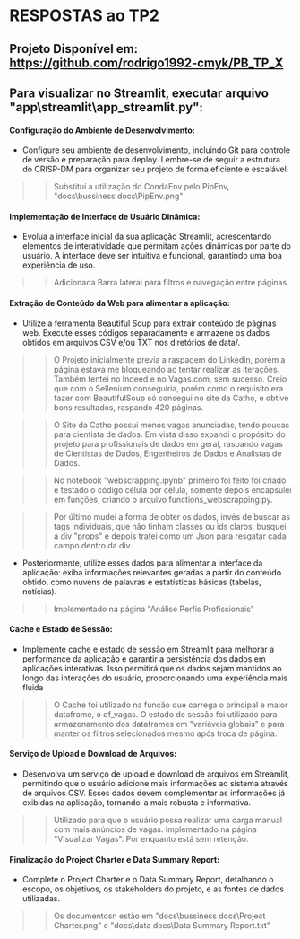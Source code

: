 # RESPOSTAS ao TP2
## Projeto Disponível em: https://github.com/rodrigo1992-cmyk/PB_TP_X
## Para visualizar no Streamlit, executar arquivo "app\streamlit\app_streamlit.py": 

#### Configuração do Ambiente de Desenvolvimento:
  * Configure seu ambiente de desenvolvimento, incluindo Git para controle de versão e preparação para deploy. Lembre-se de seguir a estrutura do CRISP-DM para organizar seu projeto de forma eficiente e escalável.
  
  >> Substituí a utilização do CondaEnv pelo PipEnv, "docs\bussiness docs\PipEnv.png"

#### Implementação de Interface de Usuário Dinâmica:
  * Evolua a interface inicial da sua aplicação Streamlit, acrescentando elementos de interatividade que permitam ações dinâmicas por parte do usuário. A interface deve ser intuitiva e funcional, garantindo uma boa experiência de uso.
    
  >> Adicionada Barra lateral para filtros e navegação entre páginas

#### Extração de Conteúdo da Web para alimentar a aplicação:
  * Utilize a ferramenta Beautiful Soup para extrair conteúdo de páginas web. Execute esses códigos separadamente e armazene os dados obtidos em arquivos CSV e/ou TXT nos diretórios de data/.
  
  >> O Projeto inicialmente previa a raspagem do Linkedin, porém a página estava me bloqueando ao tentar realizar as iterações. Também tentei no Indeed e no Vagas.com, sem sucesso. Creio que com o Sellenium conseguiria, porém como o requisito era fazer com BeautifulSoup só consegui no site da Catho, e obtive bons resultados, raspando 420 páginas.

  >> O Site da Catho possui menos vagas anunciadas, tendo poucas para cientista de dados. Em vista disso expandi o propósito do projeto para profissionais de dados em geral, raspando vagas de Cientistas de Dados, Engenheiros de Dados e Analistas de Dados.

  >> No notebook "webscrapping.ipynb" primeiro foi feito foi criado e testado o código célula por célula, somente depois encapsulei em funções, criando o arquivo functions_webscrapping.py.

  >> Por último mudei a forma de obter os dados, invés de buscar as tags individuais, que não tinham classes ou ids claros, busquei a div "props" e depois tratei como um Json para resgatar cada campo dentro da div.

  * Posteriormente, utilize esses dados para alimentar a interface da aplicação: exiba informações relevantes geradas a partir do conteúdo obtido, como nuvens de palavras e estatísticas básicas (tabelas, notícias).
  
  >> Implementado na página "Análise Perfis Profissionais"
  
#### Cache e Estado de Sessão:
  * Implemente cache e estado de sessão em Streamlit para melhorar a performance da aplicação e garantir a persistência dos dados em aplicações interativas. Isso permitirá que os dados sejam mantidos ao longo das interações do usuário, proporcionando uma experiência mais fluida
  
  >> O Cache foi utilizado na função que carrega o principal e maior dataframe, o df_vagas.
  >> O estado de sessão foi utilizado para armazenamento dos dataframes em "variáveis globais" e para manter os filtros selecionados mesmo após troca de página. 
  
#### Serviço de Upload e Download de Arquivos:
  * Desenvolva um serviço de upload e download de arquivos em Streamlit, permitindo que o usuário adicione mais informações ao sistema através de arquivos CSV. Esses dados devem complementar as informações já exibidas na aplicação, tornando-a mais robusta e informativa.
  
  >> Utilizado para que o usuário possa realizar uma carga manual com mais anúncios de vagas. Implementado na página "Visualizar Vagas". Por enquanto está sem retenção.
  
#### Finalização do Project Charter e Data Summary Report:
  * Complete o Project Charter e o Data Summary Report, detalhando o escopo, os objetivos, os stakeholders do projeto, e as fontes de dados utilizadas. 

>> Os documentosn estão em "docs\bussiness docs\Project Charter.png" e "docs\data docs\Data Summary Report.txt"
